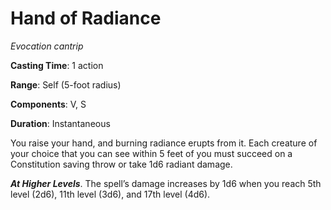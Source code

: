 # Hand of Radiance
*Evocation cantrip*

**Casting Time**: 1 action

**Range**: Self (5-foot radius)

**Components**: V, S

**Duration**: Instantaneous

You raise your hand, and burning radiance erupts from it. Each creature of your choice that you can see within 5 feet of you must succeed on a Constitution saving throw or take 1d6 radiant damage.

***At Higher Levels***. The spell’s damage increases by 1d6 when you reach 5th level (2d6), 11th level (3d6), and 17th level (4d6).
